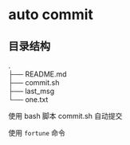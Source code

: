 # auto commit

## 目录结构

.  
├── README.md  
├── commit.sh  
├── last_msg  
└── one.txt  


使用 bash 脚本 commit.sh 自动提交

使用 `fortune` 命令
 
